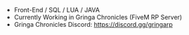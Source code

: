 - Front-End / SQL / LUA / JAVA
- Currently Working in Gringa Chronicles (FiveM RP Server)
- Gringa Chronicles Discord: https://discord.gg/gringarp
